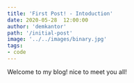```yaml
---
title: 'First Post! - Intoduction'
date: 2020-05-28  12:00:00
author: 'demkantor'
path: '/initial-post'
image: '../../images/binary.jpg'
tags:
- code
---
```


Welcome to my blog! nice to meet you all!
